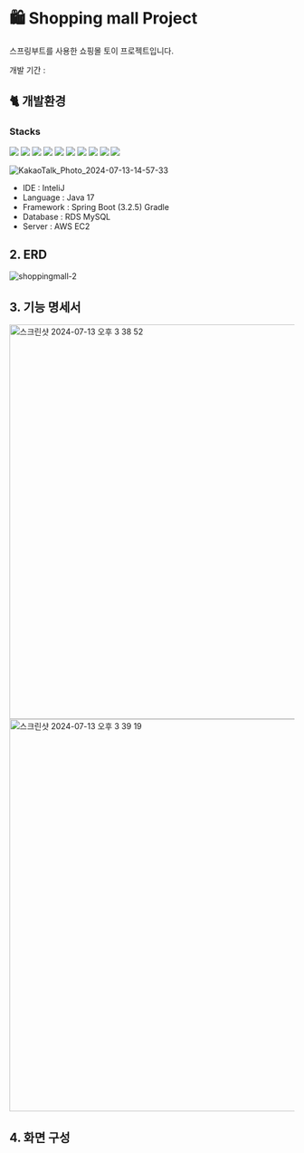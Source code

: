 # 🛍️ Shopping mall Project

스프링부트를 사용한 쇼핑몰 토이 프로젝트입니다.

개발 기간 : 

## 🐈 개발환경

### Stacks
<img src="https://img.shields.io/badge/java-007396?style=for-the-badge&logo=java&logoColor=white"> <img src="https://img.shields.io/badge/spring-6DB33F?style=for-the-badge&logo=spring&logoColor=white"> <img src="https://img.shields.io/badge/springboot-6DB33F?style=for-the-badge&logo=springboot&logoColor=white">
<img src="https://img.shields.io/badge/html5-E34F26?style=for-the-badge&logo=html5&logoColor=white"> <img src="https://img.shields.io/badge/css-1572B6?style=for-the-badge&logo=css3&logoColor=white"> <img src="https://img.shields.io/badge/javascript-F7DF1E?style=for-the-badge&logo=javascript&logoColor=black"> <img src="https://img.shields.io/badge/bootstrap-7952B3?style=for-the-badge&logo=bootstrap&logoColor=white">
<img src="https://img.shields.io/badge/mysql-4479A1?style=for-the-badge&logo=mysql&logoColor=white">
<img src="https://img.shields.io/badge/amazonaws-232F3E?style=for-the-badge&logo=amazonaws&logoColor=white">
<img src="https://img.shields.io/badge/github-181717?style=for-the-badge&logo=github&logoColor=white">

![KakaoTalk_Photo_2024-07-13-14-57-33](https://github.com/user-attachments/assets/bbbec984-039b-490c-b455-fff8218b35c7)

- IDE : InteliJ
- Language : Java 17
- Framework : Spring Boot (3.2.5) Gradle
- Database : RDS MySQL
- Server : AWS EC2



## 2. ERD

![shoppingmall-2](https://github.com/user-attachments/assets/082138ba-6f1f-4305-a9e1-0f4297c60d75)


## 3. 기능 명세서

<img width="697" alt="스크린샷 2024-07-13 오후 3 38 52" src="https://github.com/user-attachments/assets/88bf3832-b9d5-40da-bc33-74218f5e62ec">
<img width="693" alt="스크린샷 2024-07-13 오후 3 39 19" src="https://github.com/user-attachments/assets/31eb49c8-096d-46b1-bc9b-7e79bc83b91c">


## 4. 화면 구성


